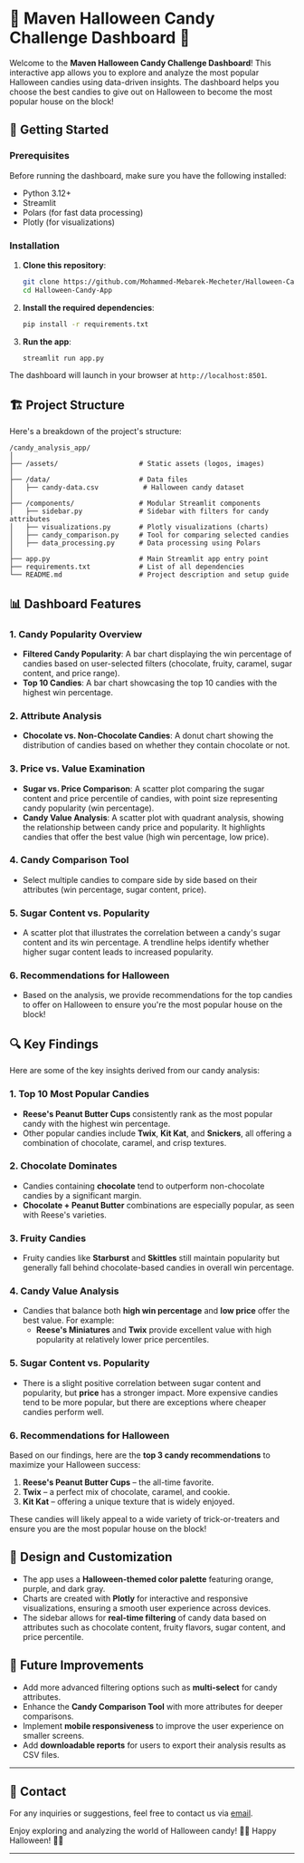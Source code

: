 # 🎃 Maven Halloween Candy Challenge Dashboard 🍬

Welcome to the **Maven Halloween Candy Challenge Dashboard**! This interactive app allows you to explore and analyze the most popular Halloween candies using data-driven insights. The dashboard helps you choose the best candies to give out on Halloween to become the most popular house on the block!

## 🚀 Getting Started

### Prerequisites

Before running the dashboard, make sure you have the following installed:
- Python 3.12+
- Streamlit
- Polars (for fast data processing)
- Plotly (for visualizations)

### Installation

1. **Clone this repository**:
    ```bash
    git clone https://github.com/Mohammed-Mebarek-Mecheter/Halloween-Candy-App.git
    cd Halloween-Candy-App
    ```

2. **Install the required dependencies**:
    ```bash
    pip install -r requirements.txt
    ```

3. **Run the app**:
    ```bash
    streamlit run app.py
    ```

The dashboard will launch in your browser at `http://localhost:8501`.

## 🏗️ Project Structure

Here's a breakdown of the project's structure:

```
/candy_analysis_app/
│
├── /assets/                    # Static assets (logos, images)
│   
├── /data/                      # Data files
│   ├── candy-data.csv           # Halloween candy dataset
│
├── /components/                # Modular Streamlit components
│   ├── sidebar.py              # Sidebar with filters for candy attributes
│   ├── visualizations.py       # Plotly visualizations (charts)
│   ├── candy_comparison.py     # Tool for comparing selected candies
│   ├── data_processing.py      # Data processing using Polars
│   
├── app.py                      # Main Streamlit app entry point
├── requirements.txt            # List of all dependencies
└── README.md                   # Project description and setup guide
```

## 📊 Dashboard Features

### 1. **Candy Popularity Overview**
- **Filtered Candy Popularity**: A bar chart displaying the win percentage of candies based on user-selected filters (chocolate, fruity, caramel, sugar content, and price range).
- **Top 10 Candies**: A bar chart showcasing the top 10 candies with the highest win percentage.

### 2. **Attribute Analysis**
- **Chocolate vs. Non-Chocolate Candies**: A donut chart showing the distribution of candies based on whether they contain chocolate or not.

### 3. **Price vs. Value Examination**
- **Sugar vs. Price Comparison**: A scatter plot comparing the sugar content and price percentile of candies, with point size representing candy popularity (win percentage).
- **Candy Value Analysis**: A scatter plot with quadrant analysis, showing the relationship between candy price and popularity. It highlights candies that offer the best value (high win percentage, low price).

### 4. **Candy Comparison Tool**
- Select multiple candies to compare side by side based on their attributes (win percentage, sugar content, price).

### 5. **Sugar Content vs. Popularity**
- A scatter plot that illustrates the correlation between a candy's sugar content and its win percentage. A trendline helps identify whether higher sugar content leads to increased popularity.

### 6. **Recommendations for Halloween**
- Based on the analysis, we provide recommendations for the top candies to offer on Halloween to ensure you're the most popular house on the block!

## 🔍 Key Findings

Here are some of the key insights derived from our candy analysis:

### 1. **Top 10 Most Popular Candies**
- **Reese's Peanut Butter Cups** consistently rank as the most popular candy with the highest win percentage.
- Other popular candies include **Twix**, **Kit Kat**, and **Snickers**, all offering a combination of chocolate, caramel, and crisp textures.

### 2. **Chocolate Dominates**
- Candies containing **chocolate** tend to outperform non-chocolate candies by a significant margin.
- **Chocolate + Peanut Butter** combinations are especially popular, as seen with Reese's varieties.

### 3. **Fruity Candies**
- Fruity candies like **Starburst** and **Skittles** still maintain popularity but generally fall behind chocolate-based candies in overall win percentage.

### 4. **Candy Value Analysis**
- Candies that balance both **high win percentage** and **low price** offer the best value. For example:
  - **Reese's Miniatures** and **Twix** provide excellent value with high popularity at relatively lower price percentiles.
  
### 5. **Sugar Content vs. Popularity**
- There is a slight positive correlation between sugar content and popularity, but **price** has a stronger impact. More expensive candies tend to be more popular, but there are exceptions where cheaper candies perform well.

### 6. **Recommendations for Halloween**
Based on our findings, here are the **top 3 candy recommendations** to maximize your Halloween success:
1. **Reese's Peanut Butter Cups** – the all-time favorite.
2. **Twix** – a perfect mix of chocolate, caramel, and cookie.
3. **Kit Kat** – offering a unique texture that is widely enjoyed.

These candies will likely appeal to a wide variety of trick-or-treaters and ensure you are the most popular house on the block!

## 🎨 Design and Customization

- The app uses a **Halloween-themed color palette** featuring orange, purple, and dark gray.
- Charts are created with **Plotly** for interactive and responsive visualizations, ensuring a smooth user experience across devices.
- The sidebar allows for **real-time filtering** of candy data based on attributes such as chocolate content, fruity flavors, sugar content, and price percentile.

## 📝 Future Improvements
- Add more advanced filtering options such as **multi-select** for candy attributes.
- Enhance the **Candy Comparison Tool** with more attributes for deeper comparisons.
- Implement **mobile responsiveness** to improve the user experience on smaller screens.
- Add **downloadable reports** for users to export their analysis results as CSV files.

---

## 📧 Contact

For any inquiries or suggestions, feel free to contact us via [email](mailto:mohammedmecheter@gmail.com).

Enjoy exploring and analyzing the world of Halloween candy! 🍫🍬 Happy Halloween! 🎃👻

---

